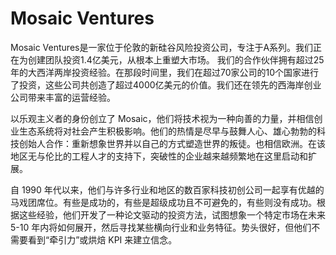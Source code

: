 # Mosaic Ventures

Mosaic Ventures是一家位于伦敦的新硅谷风险投资公司，专注于A系列。我们正在为创建团队投资1.4亿美元，从根本上重塑大市场。 我们的合作伙伴拥有超过25年的大西洋两岸投资经验。在那段时间里，我们在超过70家公司的10个国家进行了投资，这些公司共创造了超过4000亿美元的价值。我们还在领先的西海岸创业公司带来丰富的运营经验。

以乐观主义者的身份创立了 Mosaic，他们将技术视为一种向善的力量，并相信创业生态系统将对社会产生积极影响。他们的热情是尽早与鼓舞人心、雄心勃勃的科技创始人合作：重新想象世界并以自己的方式塑造世界的叛徒。也相信欧洲。在该地区无与伦比的工程人才的支持下，突破性的企业越来越频繁地在这里启动和扩展。

自 1990 年代以来，他们与许多行业和地区的数百家科技初创公司一起享有优越的马戏团席位。有些是成功的，有些是超级成功且不可避免的，有些则没有成功。根据这些经验，他们开发了一种论文驱动的投资方法，试图想象一个特定市场在未来 5-10 年内将如何展开，然后寻找某些横向行业和业务特征。势头很好，但他们不需要看到“牵引力”或烘焙 KPI 来建立信念。
